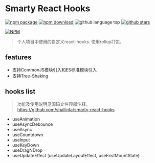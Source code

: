 # Smarty React Hooks

[![npm package](https://img.shields.io/npm/v/smarty-react-hooks.svg)](https://www.npmjs.org/package/smarty-react-hooks)
[![npm download](https://img.shields.io/npm/dt/smarty-react-hooks.svg)](https://www.npmjs.org/package/smarty-react-hooks)
![github language top](https://img.shields.io/github/languages/top/shallinta/smarty-react-hooks.svg)
[![github stars](https://img.shields.io/github/stars/shallinta/smarty-react-hooks.svg?style=social&label=Stars)](https://github.com/shallinta/smarty-react-hooks)  

[![NPM](https://nodei.co/npm/smarty-react-hooks.png?downloads=true&downloadRank=true&stars=true)](https://www.npmjs.com/package/smarty-react-hooks)

> 个人项目中使用的自定义react-hooks. 使用rollup打包。

## features
- 支持CommonJS模块引入和ES标准模块引入
- 支持Tree-Shaking

## hooks list
> 功能及使用说明见源码文件顶部注释。
> <https://github.com/shallinta/smarty-react-hooks>

- useAnimation
- useAsyncDebounce
- useAsync
- useCountdown
- useInput
- useKeyDown
- useDragNDrop
- useUpdateEffect (useUpdateLayoutEffect, useFirstMountState)
